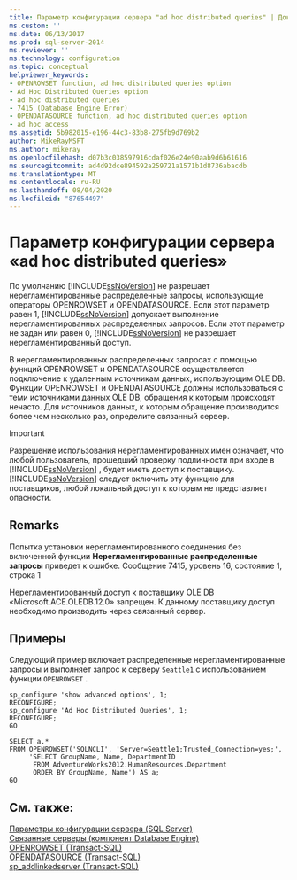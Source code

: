 ```yaml
---
title: Параметр конфигурации сервера "ad hoc distributed queries" | Документы Майкрософт
ms.custom: ''
ms.date: 06/13/2017
ms.prod: sql-server-2014
ms.reviewer: ''
ms.technology: configuration
ms.topic: conceptual
helpviewer_keywords:
- OPENROWSET function, ad hoc distributed queries option
- Ad Hoc Distributed Queries option
- ad hoc distributed queries
- 7415 (Database Engine Error)
- OPENDATASOURCE function, ad hoc distributed queries option
- ad hoc access
ms.assetid: 5b982015-e196-44c3-83b8-275fb9d769b2
author: MikeRayMSFT
ms.author: mikeray
ms.openlocfilehash: d07b3c038597916cdaf026e24e90aab9d6b61616
ms.sourcegitcommit: ad4d92dce894592a259721a1571b1d8736abacdb
ms.translationtype: MT
ms.contentlocale: ru-RU
ms.lasthandoff: 08/04/2020
ms.locfileid: "87654497"
---
```

# <a name="ad-hoc-distributed-queries-server-configuration-option"></a>Параметр конфигурации сервера «ad hoc distributed queries»
  По умолчанию [!INCLUDE[ssNoVersion](../../includes/ssnoversion-md.md)] не разрешает нерегламентированные распределенные запросы, использующие операторы OPENROWSET и OPENDATASOURCE. Если этот параметр равен 1, [!INCLUDE[ssNoVersion](../../includes/ssnoversion-md.md)] допускает выполнение нерегламентированных распределенных запросов. Если этот параметр не задан или равен 0, [!INCLUDE[ssNoVersion](../../includes/ssnoversion-md.md)] не разрешает нерегламентированный доступ.  
  
 В нерегламентированных распределенных запросах с помощью функций OPENROWSET и OPENDATASOURCE осуществляется подключение к удаленным источникам данных, использующим OLE DB. Функции OPENROWSET и OPENDATASOURCE должны использоваться с теми источниками данных OLE DB, обращения к которым происходят нечасто. Для источников данных, к которым обращение производится более чем несколько раз, определите связанный сервер.  
  
> [!IMPORTANT]  
>  Разрешение использования нерегламентированных имен означает, что любой пользователь, прошедший проверку подлинности при входе в [!INCLUDE[ssNoVersion](../../includes/ssnoversion-md.md)] , будет иметь доступ к поставщику. [!INCLUDE[ssNoVersion](../../includes/ssnoversion-md.md)] следует включить эту функцию для поставщиков, любой локальный доступ к которым не представляет опасности.  
  
## <a name="remarks"></a>Remarks  
 Попытка установки нерегламентированного соединения без включенной функции **Нерегламентированные распределенные запросы** приведет к ошибке. Сообщение 7415, уровень 16, состояние 1, строка 1  
  
 Нерегламентированный доступ к поставщику OLE DB «Microsoft.ACE.OLEDB.12.0» запрещен. К данному поставщику доступ необходимо производить через связанный сервер.  
  
## <a name="examples"></a>Примеры  
 Следующий пример включает распределенные нерегламентированные запросы и выполняет запрос к серверу `Seattle1` с использованием функции `OPENROWSET` .  
  
```  
sp_configure 'show advanced options', 1;  
RECONFIGURE;  
sp_configure 'Ad Hoc Distributed Queries', 1;  
RECONFIGURE;  
GO  
  
SELECT a.*  
FROM OPENROWSET('SQLNCLI', 'Server=Seattle1;Trusted_Connection=yes;',  
     'SELECT GroupName, Name, DepartmentID  
      FROM AdventureWorks2012.HumanResources.Department  
      ORDER BY GroupName, Name') AS a;  
GO  
```  
  
## <a name="see-also"></a>См. также:  
 [Параметры конфигурации сервера (SQL Server)](server-configuration-options-sql-server.md)   
 [Связанные серверы (компонент Database Engine)](../../relational-databases/linked-servers/linked-servers-database-engine.md)   
 [OPENROWSET (Transact-SQL)](/sql/t-sql/functions/openrowset-transact-sql)   
 [OPENDATASOURCE (Transact-SQL)](/sql/t-sql/functions/opendatasource-transact-sql)   
 [sp_addlinkedserver (Transact-SQL)](/sql/relational-databases/system-stored-procedures/sp-addlinkedserver-transact-sql)  
  
  
